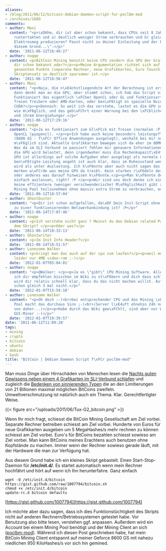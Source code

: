 ```yaml
---
aliases:
- /blog/2011/06/12/bitcoin-debian-daemon-script-fur-poclbm-mod
- /archives/1689
comments:
- author: Maxi
  content: "<p>\xD6hm, dir ist aber schon bekannt, dass CPUs seit 8 Jahren bei Nichtauslastung
    runtertakten und a) deutlich weniger Strom verbrauchen und b) gleichfalls weniger
    Elektrosmog produzieren? Passt nicht zu deiner Einleitung und der Folgerung \"Aus
    diesem Grund...\".</p>"
  date: '2011-06-12T16:49:27'
- author: noqqe
  content: <p>BitCoin Mining benutzt keine CPU sondern die GPU der Grafikkarte. Ist
    dir schon bekannt oder?</p><p>Meine Argumentation richtet sich auf die vorher
    genannten Punkte (separate Rechner, neue Grafikkarten, Euro Tausch) wogegen der
    Skriptansatz so deutlich sparsamer ist.</p>
  date: '2011-06-12T16:56:47'
- author: Maxi
  content: "<p>Naja, die n\xE4chstliegendste Art der Berechnung ist erst mal die CPU,
    dann denkt man an die GPU, aber stimmt schon, ich hab das Script nicht gelesen.
    Funktioniert das eigentlich \xFCber OpenCL oder GL und funktioniert es auch mit
    freien Treibern oder AMD-Karten, oder ben\xF6tigt es spezielle Nvidia-APIs wie
    CUDA?</p><p>Dennoch: So weit ich das verstehe, lastet es die GPU so stark aus
    wie m\xF6glich, und das geb\xFChrt einer Warnung bei den \xFCblichen Monster-Karten
    und ihrem Energiehunger.</p>"
  date: '2011-06-12T17:29:16'
- author: noqqe
  content: "<p>Ja es funktioniert zum Gl\xFCck mit freien (normalen :P) Treibern und
    OpenCL (pyopencl). </p><p>Ich habe auch keine besonders leistungsf\xE4hige Grafikkarte
    (8600 GS - f\xFCr Office Anwendungen ausgelegt), weshalb bei mir nur bis zu 900KH/s
    m\xF6glich sind. Aktuelle Grafikkarten bewegen sich da eher im 80MH/s Bereich.
    Was da im SLI Verbund so passiert fehlen mir genauere Informationen. </p><p>Klar,
    die GPU wird belastet, denn irgendwoher muss die Rechenkapazit\xE4t kommen. Die
    GPU ist allerdings auf solche Aufgaben eher ausgelegt als normale CPUs. Was die
    ben\xF6tigte Leistung angeht ist auch klar, dass im Ruhezustand weniger verbraucht
    wird als unter Auslastung. Ich k\xF6nnte aber auch nicht sagen das ich das jetzt
    merken w\xFCrde was meine GPU da treibt. Kein starkes r\xF6deln der L\xFCfter
    oder anderes was darauf hinweisen k\xF6nnte.</p><p>Man k\xF6nnte den Rechner auch
    einfach auslassen, right? :P </p><p>Wir sind uns doch denke ich einig das es wohl
    keine effzientere (weniger verschwenderische) M\xF6glichkeit gibt an einem BitCoin
    Mining Pool teilzunehmen ohne massiv extra Strom zu verbrauchen, oder?</p>"
  date: '2011-06-12T18:57:04'
- author: Ghostbuster
  content: "<p>Dir ist schon aufgefallen, da\xDF Dein Init-Script ohne Abh\xE4ngigkeit
    zu einer funktionierenden Netzwerkanbindung ist? :P</p>"
  date: '2011-06-14T17:07:46'
- author: noqqe
  content: <p>Ich verstehe nicht ganz ? Meinst du den Debian related Part? Oben in
    dem Skript? </p><p>Oder was?</p>
  date: '2011-06-14T18:33:13'
- author: Ghostwriter
  content: <p>Im Init Info Header?</p>
  date: '2011-06-14T18:51:57'
- author: Lonesome Walker
  content: <p>kriegt man das auch auf der cpu zum laufen?</p><p>weil mein server hat
    leider nur 4MB video-ram ;-)</p>
  date: '2012-01-07T05:04:01'
- author: noqqe
  content: "<p>@Walker: </p><p>Ja es \"gibt\" CPU Mining Software. Allerdings w\xFCrd
    ich dir empfehlen bisschen im Wiki zu st\xF6bern und dich dazu schlauzulesen.</p><p>Da
    wird dir relativ schnell klar, dass du das nicht machen willst. Auf deinem Server
    schon gleich 3 mal nicht.</p>"
  date: '2012-01-07T15:59:10'
- author: Lonesome Walker
  content: "<p>Oh doch :-)<br>bei entsprechender CPU und das Mining \xFCber einen
    Pool macht das durchaus Sinn ;-)<br>(Server l\xE4uft ohnehin 24h nur im Leerlauf,
    von daher...)</p><p>Habe durch das Wiki gew\xFChlt, sind aber nur Windows und
    GUI-Miner :-(</p>"
  date: '2012-01-07T19:39:57'
date: '2011-06-12T11:09:28'
tags:
- mining
- crypto
- bitcoin
- ubuntu
- debian
- bash
title: "BitCoin | Debian Daemon Script f\xFCr poclbm-mod"
---
```


Man muss Dinge über Hirnschäden von Menschen lesen die
[Nachts guten Gewissens neben einem 4 Grafikarten im SLI-Verbund schlafen](http://www.bitcoinminingaccidents.com/?p=196)
und zugleich die [Bedenken von sinnierenden Typen](http://tav.espians.com/why-bitcoin-will-fail-as-a-currency.html) die
an den Limitierungen von 21 Billionen maximal möglichen BitCoins zweifeln.
Umweltverschmutzung ist natürlich auch ein Thema. Klar. Gerechtfertigter
Weise.

{{< figure src="/uploads/2011/06/Tux-G2_bitcoin.png" >}}

Wenn Ihr mich fragt, schiesst die BitCoin Mining Gesellschaft am Ziel
vorbei. Separate Rechner betreiben schiesst am Ziel vorbei. Hunderte von
Euros für neue Grafikkarten ausgeben um 5 MegaHashes/s mehr rechnen zu
können schiesst am Ziel vorbei. Euro's für BitCoins bezahlen schiesst
sowieso am Ziel vorbei. Man kann BitCoins meines Erachtens auch benutzen
ohne Kopfstände zu machen. Immer wenn der Rechner sowieso gerade läuft, mit
der Hardware die man zur Verfügung hat.

Aus diesem Grund habe ich ein kleines Skript gebastelt. Einen
Start-Stop-Daemon für **/etc/init.d/**. Es startet automatisch wenn mein
Rechner hochfährt und hört auf wenn ich Ihn herunterfahre. Ganz einfach

```
wget -O /etc/init.d/bitcoin https://gist.github.com/raw/1007794/bitcoin.sh
chmod +x /etc/init.d/bitcoin
update-rc.d bitcoin defaults
```

[https://gist.github.com/1007794](https://gist.github.com/1007794)

Ich möchte aber dazu sagen, dass ich dies Funktionstüchtigkeit des Skripts
nicht auf anderen Rechnern/Betriebssystemen getestet habe. Vor Benutzung
also bitte lesen, verstehen ggf. anpassen. Außerdem wird ein Account bei
einem Mining Pool benötigt und der Mining Client an sich
([poclbm-mod](https://en.bitcoin.it/wiki/Poclbm-mod)). Während ich diesen
Post geschrieben habe, hat mein BitCoin Mining Client entspannt auf meiner
Geforce 8600 GS mit nahezu niedlichen 950 KiloHashes/s vor sich hin
gemined.
